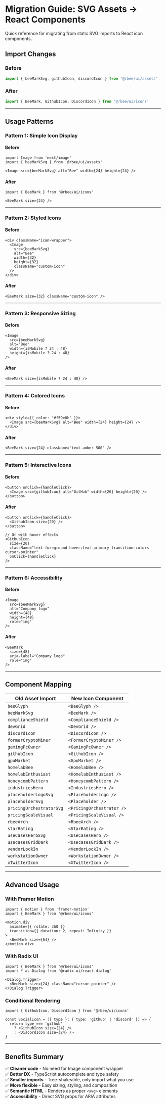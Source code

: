 # Migration Guide: SVG Assets → React Components

Quick reference for migrating from static SVG imports to React icon components.

## Import Changes

### Before
```typescript
import { beeMarkSvg, githubIcon, discordIcon } from '@rbee/ui/assets'
```

### After
```typescript
import { BeeMark, GithubIcon, DiscordIcon } from '@rbee/ui/icons'
```

---

## Usage Patterns

### Pattern 1: Simple Icon Display

#### Before
```tsx
import Image from 'next/image'
import { beeMarkSvg } from '@rbee/ui/assets'

<Image src={beeMarkSvg} alt="Bee" width={24} height={24} />
```

#### After
```tsx
import { BeeMark } from '@rbee/ui/icons'

<BeeMark size={24} />
```

---

### Pattern 2: Styled Icons

#### Before
```tsx
<div className="icon-wrapper">
  <Image 
    src={beeMarkSvg} 
    alt="Bee" 
    width={32} 
    height={32}
    className="custom-icon"
  />
</div>
```

#### After
```tsx
<BeeMark size={32} className="custom-icon" />
```

---

### Pattern 3: Responsive Sizing

#### Before
```tsx
<Image 
  src={beeMarkSvg}
  alt="Bee"
  width={isMobile ? 24 : 48}
  height={isMobile ? 24 : 48}
/>
```

#### After
```tsx
<BeeMark size={isMobile ? 24 : 48} />
```

---

### Pattern 4: Colored Icons

#### Before
```tsx
<div style={{ color: '#f59e0b' }}>
  <Image src={beeMarkSvg} alt="Bee" width={24} height={24} />
</div>
```

#### After
```tsx
<BeeMark size={24} className="text-amber-500" />
```

---

### Pattern 5: Interactive Icons

#### Before
```tsx
<button onClick={handleClick}>
  <Image src={githubIcon} alt="GitHub" width={20} height={20} />
</button>
```

#### After
```tsx
<button onClick={handleClick}>
  <GithubIcon size={20} />
</button>

// Or with hover effects
<GithubIcon 
  size={20}
  className="text-foreground hover:text-primary transition-colors cursor-pointer"
  onClick={handleClick}
/>
```

---

### Pattern 6: Accessibility

#### Before
```tsx
<Image 
  src={beeMarkSvg}
  alt="Company logo"
  width={48}
  height={48}
  role="img"
/>
```

#### After
```tsx
<BeeMark 
  size={48}
  aria-label="Company logo"
  role="img"
/>
```

---

## Component Mapping

| Old Asset Import | New Icon Component |
|------------------|-------------------|
| `beeGlyph` | `<BeeGlyph />` |
| `beeMarkSvg` | `<BeeMark />` |
| `complianceShield` | `<ComplianceShield />` |
| `devGrid` | `<DevGrid />` |
| `discordIcon` | `<DiscordIcon />` |
| `formerCryptoMiner` | `<FormerCryptoMiner />` |
| `gamingPcOwner` | `<GamingPcOwner />` |
| `githubIcon` | `<GithubIcon />` |
| `gpuMarket` | `<GpuMarket />` |
| `homelabBee` | `<HomelabBee />` |
| `homelabEnthusiast` | `<HomelabEnthusiast />` |
| `honeycombPattern` | `<HoneycombPattern />` |
| `industriesHero` | `<IndustriesHero />` |
| `placeholderLogoSvg` | `<PlaceholderLogo />` |
| `placeholderSvg` | `<Placeholder />` |
| `pricingOrchestratorSvg` | `<PricingOrchestrator />` |
| `pricingScaleVisual` | `<PricingScaleVisual />` |
| `rbeeArch` | `<RbeeArch />` |
| `starRating` | `<StarRating />` |
| `useCasesHeroSvg` | `<UseCasesHero />` |
| `usecasesGridDark` | `<UsecasesGridDark />` |
| `vendorLockIn` | `<VendorLockIn />` |
| `workstationOwner` | `<WorkstationOwner />` |
| `xTwitterIcon` | `<XTwitterIcon />` |

---

## Advanced Usage

### With Framer Motion
```tsx
import { motion } from 'framer-motion'
import { BeeMark } from '@rbee/ui/icons'

<motion.div
  animate={{ rotate: 360 }}
  transition={{ duration: 2, repeat: Infinity }}
>
  <BeeMark size={64} />
</motion.div>
```

### With Radix UI
```tsx
import { BeeMark } from '@rbee/ui/icons'
import * as Dialog from '@radix-ui/react-dialog'

<Dialog.Trigger>
  <BeeMark size={24} className="cursor-pointer" />
</Dialog.Trigger>
```

### Conditional Rendering
```tsx
import { GithubIcon, DiscordIcon } from '@rbee/ui/icons'

const SocialIcon = ({ type }: { type: 'github' | 'discord' }) => {
  return type === 'github' 
    ? <GithubIcon size={24} />
    : <DiscordIcon size={24} />
}
```

---

## Benefits Summary

✅ **Cleaner code** - No need for Image component wrapper  
✅ **Better DX** - TypeScript autocomplete and type safety  
✅ **Smaller imports** - Tree-shakeable, only import what you use  
✅ **More flexible** - Easy sizing, styling, and composition  
✅ **Semantic HTML** - Renders as proper `<svg>` elements  
✅ **Accessibility** - Direct SVG props for ARIA attributes
